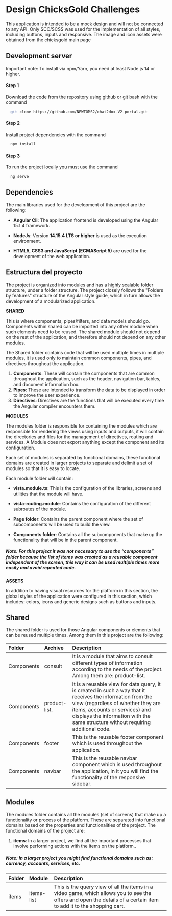 # Design ChicksGold Challenges

This application is intended to be a mock design and will not be connected to any API. Only SCC/SCSS was used for the implementation of all styles, including buttons, inputs and responsive. The image and icon assets were obtained from the chicksgold main page

## Development server
Important note: To install via npm/Yarn, you need at least Node.js 14 or higher.

#### Step 1
Download the code from the repository using github or git bash with the command
```bash
  git clone https://github.com/NEWTOMS2/chat2dox-V2-portal.git
```


#### Step 2
Install project dependencies with the command
```bash
  npm install
```

#### Step 3
To run the project locally you must use the command
```bash
  ng serve
```

## Dependencies
The main libraries used for the development of this project are the following:

- **Angular Cli**: The application frontend is developed using the Angular 15.1.4 framework.

- **NodeJs**: Version **14.15.4 LTS or higher** is used as the execution environment.

- **HTML5, CSS3 and JavaScript (ECMAScript 5)** are used for the development of the web application.

## Estructura del proyecto
The project is organized into modules and has a highly scalable folder structure, under a folder structure. The project closely follows the "Folders by features" structure of the Angular style guide, which in turn allows the development of a modularized application.

**SHARED**

This is where components, pipes/filters, and data models should go. Components within shared can be imported into any other module when such elements need to be reused. The shared module should not depend on the rest of the application, and therefore should not depend on any other modules.

The Shared folder contains code that will be used multiple times in multiple modules, it is used only to maintain common components, pipes, and directives throughout the application.

1. **Components**: These will contain the components that are common throughout the application, such as the header, navigation bar, tables, and document information box.
2. **Pipes**: These are intended to transform the data to be displayed in order to improve the user experience.
3. **Directives**: Directives are the functions that will be executed every time the Angular compiler encounters them.

**MODULES**

The modules folder is responsible for containing the modules which are responsible for rendering the views using inputs and outputs, it will contain the directories and files for the management of directives, routing and services. A Module does not export anything except the component and its configuration.

Each set of modules is separated by functional domains, these functional domains are created in larger projects to separate and delimit a set of modules so that it is easy to locate.

Each module folder will contain:

- **vista.module.ts**: This is the configuration of the libraries, screens and utilities that the module will have.
  
- **vista-routing.module**: Contains the configuration of the different subroutes of the module.

- **Page folder**: Contains the parent component where the set of subcomponents will be used to build the view.

- **Components folder**: Contains all the subcomponents that make up the functionality that will be in the parent component.

##### Note: For this project it was not necessary to use the “components” folder because the list of items was created as a reusable component independent of the screen, this way it can be used multiple times more easily and avoid repeated code.

**ASSETS**

In addition to having visual resources for the platform in this section, the global styles of the application were configured in this section, which includes: colors, icons and generic designs such as buttons and inputs.

## Shared

The shared folder is used for those Angular components or elements that can be reused multiple times. Among them in this project are the following:

| Folder | Archive | Description |
| :-------- | :----- | :------------|
| Components | consult | It is a module that aims to consult different types of information according to the needs of the project. Among them are: product-list. |
| Components | product-list. | It is a reusable view for data query, it is created in such a way that it receives the information from the view (regardless of whether they are items, accounts or services) and displays the information with the same structure without requiring additional code. |
| Components | footer | This is the reusable footer component which is used throughout the application.|
| Components | navbar | This is the reusable navbar component which is used throughout the application, in it you will find the functionality of the responsive sidebar.| 

## Modules

The modules folder contains all the modules (set of screens) that make up a functionality or process of the platform. These are separated into functional domains based on the properties and functionalities of the project. The functional domains of the project are:
1.	**items**: In a larger project, we find all the important processes that involve performing actions with the items on the platform..
##### Note: In a larger project you might find functional domains such as: currency, accounts, services, etc.

| Folder | Module | Description |
| :-------- | :----- | :------------ |
| items | items-list | This is the query view of all the items in a video game, which allows you to see the offers and open the details of a certain item to add it to the shopping cart. |
